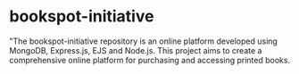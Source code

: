 # bookspot-initiative
"The bookspot-initiative repository is an online platform developed using MongoDB, Express.js, EJS and Node.js. This project aims to create a comprehensive online platform for purchasing and accessing printed books. 
